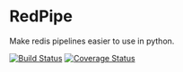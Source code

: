 # RedPipe
Make redis pipelines easier to use in python.

[![Build Status](https://travis-ci.org/72squared/redpipe.svg?branch=master)](https://travis-ci.org/72squared/redpipe) [![Coverage Status](https://coveralls.io/repos/github/72squared/redislite/badge.svg?branch=master)](https://coveralls.io/github/72squared/redislite?branch=master)

